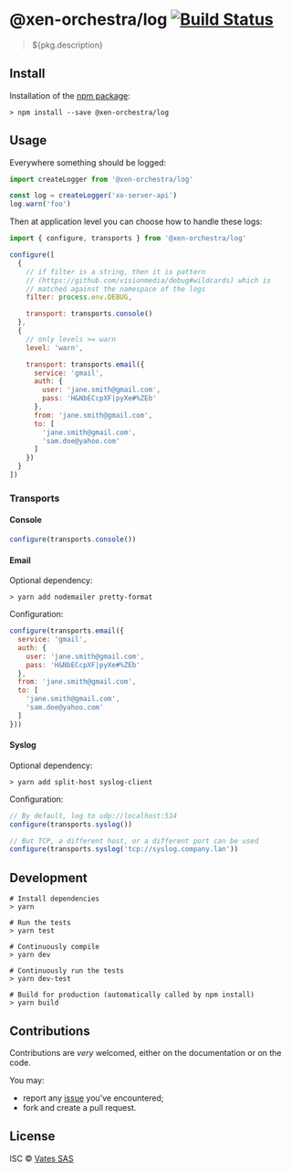 # @xen-orchestra/log [![Build Status](https://travis-ci.org/vatesfr/xen-orchestra.png?branch=master)](https://travis-ci.org/vatesfr/xen-orchestra)

> ${pkg.description}

## Install

Installation of the [npm package](https://npmjs.org/package/@xen-orchestra/log):

```
> npm install --save @xen-orchestra/log
```

## Usage

Everywhere something should be logged:

```js
import createLogger from '@xen-orchestra/log'

const log = createLogger('xo-server-api')
log.warn('foo')
```

Then at application level you can choose how to handle these logs:

```js
import { configure, transports } from '@xen-orchestra/log'

configure([
  {
    // if filter is a string, then it is pattern
    // (https://github.com/visionmedia/debug#wildcards) which is
    // matched against the namespace of the logs
    filter: process.env.DEBUG,

    transport: transports.console()
  },
  {
    // only levels >= warn
    level: 'warn',

    transport: transports.email({
      service: 'gmail',
      auth: {
        user: 'jane.smith@gmail.com',
        pass: 'H&NbECcpXF|pyXe#%ZEb'
      },
      from: 'jane.smith@gmail.com',
      to: [
        'jane.smith@gmail.com',
        'sam.doe@yahoo.com'
      ]
    })
  }
])
```

### Transports

#### Console

```js
configure(transports.console())
```

#### Email

Optional dependency:

```
> yarn add nodemailer pretty-format
```

Configuration:

```js
configure(transports.email({
  service: 'gmail',
  auth: {
    user: 'jane.smith@gmail.com',
    pass: 'H&NbECcpXF|pyXe#%ZEb'
  },
  from: 'jane.smith@gmail.com',
  to: [
    'jane.smith@gmail.com',
    'sam.doe@yahoo.com'
  ]
}))
```

#### Syslog

Optional dependency:

```
> yarn add split-host syslog-client
```

Configuration:

```js
// By default, log to udp://localhost:514
configure(transports.syslog())

// But TCP, a different host, or a different port can be used
configure(transports.syslog('tcp://syslog.company.lan'))
```

## Development

```
# Install dependencies
> yarn

# Run the tests
> yarn test

# Continuously compile
> yarn dev

# Continuously run the tests
> yarn dev-test

# Build for production (automatically called by npm install)
> yarn build
```

## Contributions

Contributions are *very* welcomed, either on the documentation or on
the code.

You may:

- report any [issue](https://github.com/vatesfr/xo-web/issues/)
  you've encountered;
- fork and create a pull request.

## License

ISC © [Vates SAS](https://vates.fr)
